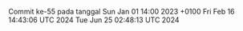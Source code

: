 Commit ke-55 pada tanggal Sun Jan 01 14:00 2023 +0100
Fri Feb 16 14:43:06 UTC 2024
Tue Jun 25 02:48:13 UTC 2024
